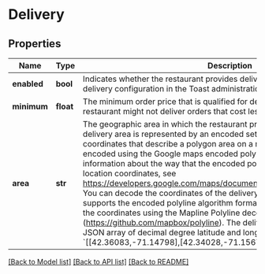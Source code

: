 # Delivery

## Properties
Name | Type | Description | Notes
------------ | ------------- | ------------- | -------------
**enabled** | **bool** | Indicates whether the restaurant provides delivery service and has enabled the delivery configuration in the Toast administration back-end.  | [optional] 
**minimum** | **float** | The minimum order price that is qualified for delivery. For example, a restaurant might not deliver orders that cost less than $25.00.  | [optional] 
**area** | **str** | The geographic area in which the restaurant provides delivery service. The delivery area is represented by an encoded set of latitude and longitude coordinates that describe a polygon area on a map. The coordinates are encoded using the Google maps encoded polyline algorithm format. For more information about the way that the encoded polyline algorithm format encodes location coordinates, see https://developers.google.com/maps/documentation/utilities/polylinealgorithm. You can decode the coordinates of the delivery area using any software that supports the encoded polyline algorithm format. For example, you can decode the coordinates using the Mapline Polyline decoding program (https://github.com/mapbox/polyline). The delivery area coordinates are a JSON array of decimal degree latitude and longitude pairs. For example, &#x60;[[42.36083,-71.14798],[42.34028,-71.15673],[42.3272,-71.14386]]&#x60;.  | [optional] 

[[Back to Model list]](../README.md#documentation-for-models) [[Back to API list]](../README.md#documentation-for-api-endpoints) [[Back to README]](../README.md)


